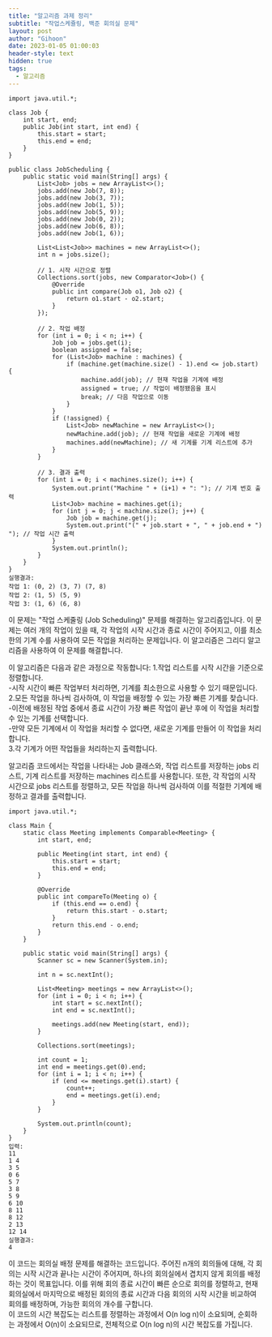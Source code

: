 ```yaml
---
title: "알고리즘 과제 정리"
subtitle: "작업스케쥴링, 백준 회의실 문제"
layout: post
author: "Gihoon"
date: 2023-01-05 01:00:03
header-style: text
hidden: true
tags:
  - 알고리즘
---
```

```
import java.util.*;

class Job {
    int start, end;
    public Job(int start, int end) {
        this.start = start;
        this.end = end;
    }
}

public class JobScheduling {
    public static void main(String[] args) {
        List<Job> jobs = new ArrayList<>();
        jobs.add(new Job(7, 8));
        jobs.add(new Job(3, 7));
        jobs.add(new Job(1, 5));
        jobs.add(new Job(5, 9));
        jobs.add(new Job(0, 2));
        jobs.add(new Job(6, 8));
        jobs.add(new Job(1, 6));

        List<List<Job>> machines = new ArrayList<>();
        int n = jobs.size();

        // 1. 시작 시간으로 정렬
        Collections.sort(jobs, new Comparator<Job>() {
            @Override
            public int compare(Job o1, Job o2) {
                return o1.start - o2.start;
            }
        });

        // 2. 작업 배정
        for (int i = 0; i < n; i++) {
            Job job = jobs.get(i);
            boolean assigned = false;
            for (List<Job> machine : machines) {
                if (machine.get(machine.size() - 1).end <= job.start) {
                    machine.add(job); // 현재 작업을 기계에 배정
                    assigned = true; // 작업이 배정됐음을 표시
                    break; // 다음 작업으로 이동
                }
            }
            if (!assigned) {
                List<Job> newMachine = new ArrayList<>();
                newMachine.add(job); // 현재 작업을 새로운 기계에 배정
                machines.add(newMachine); // 새 기계를 기계 리스트에 추가
            }
        }

        // 3. 결과 출력
        for (int i = 0; i < machines.size(); i++) {
            System.out.print("Machine " + (i+1) + ": "); // 기계 번호 출력
            List<Job> machine = machines.get(i);
            for (int j = 0; j < machine.size(); j++) {
                Job job = machine.get(j);
                System.out.print("(" + job.start + ", " + job.end + ") "); // 작업 시간 출력
            }
            System.out.println();
        }
    }
}
실행결과:
작업 1: (0, 2) (3, 7) (7, 8) 
작업 2: (1, 5) (5, 9) 
작업 3: (1, 6) (6, 8) 
```
  
이 문제는  "작업 스케줄링 (Job Scheduling)" 문제를 해결하는 알고리즘입니다. 이 문제는 여러 개의 작업이 있을 때, 각 작업의 시작 시간과 종료 시간이 주어지고, 이를 최소한의 기계 수를 사용하여 모든 작업을 처리하는 문제입니다. 이 알고리즘은 그리디 알고리즘을 사용하여 이 문제를 해결합니다.  
  
이 알고리즘은 다음과 같은 과정으로 작동합니다:
1.작업 리스트를 시작 시간을 기준으로 정렬합니다.  
-시작 시간이 빠른 작업부터 처리하면, 기계를 최소한으로 사용할 수 있기 때문입니다.  
2.모든 작업을 하나씩 검사하여, 이 작업을 배정할 수 있는 가장 빠른 기계를 찾습니다.  
-이전에 배정된 작업 중에서 종료 시간이 가장 빠른 작업이 끝난 후에 이 작업을 처리할 수 있는 기계를 선택합니다.  
-만약 모든 기계에서 이 작업을 처리할 수 없다면, 새로운 기계를 만들어 이 작업을 처리합니다.  
3.각 기계가 어떤 작업들을 처리하는지 출력합니다.  
  
알고리즘 코드에서는 작업을 나타내는 Job 클래스와, 작업 리스트를 저장하는 jobs 리스트, 기계 리스트를 저장하는 machines 리스트를 사용합니다. 또한, 각 작업의 시작 시간으로 jobs 리스트를 정렬하고, 모든 작업을 하나씩 검사하여 이를 적절한 기계에 배정하고 결과를 출력합니다.
  
```
import java.util.*;

class Main {
    static class Meeting implements Comparable<Meeting> {
        int start, end;

        public Meeting(int start, int end) {
            this.start = start;
            this.end = end;
        }

        @Override
        public int compareTo(Meeting o) {
            if (this.end == o.end) {
                return this.start - o.start;
            }
            return this.end - o.end;
        }
    }

    public static void main(String[] args) {
        Scanner sc = new Scanner(System.in);

        int n = sc.nextInt();

        List<Meeting> meetings = new ArrayList<>();
        for (int i = 0; i < n; i++) {
            int start = sc.nextInt();
            int end = sc.nextInt();

            meetings.add(new Meeting(start, end));
        }

        Collections.sort(meetings);

        int count = 1;
        int end = meetings.get(0).end;
        for (int i = 1; i < n; i++) {
            if (end <= meetings.get(i).start) {
                count++;
                end = meetings.get(i).end;
            }
        }

        System.out.println(count);
    }
}
입력:
11
1 4
3 5
0 6
5 7
3 8
5 9
6 10
8 11
8 12
2 13
12 14
실행결과:
4
```
  
이 코드는 회의실 배정 문제를 해결하는 코드입니다. 주어진 n개의 회의들에 대해, 각 회의는 시작 시간과 끝나는 시간이 주어지며, 하나의 회의실에서 겹치지 않게 회의를 배정하는 것이 목표입니다. 이를 위해 회의 종료 시간이 빠른 순으로 회의를 정렬하고, 현재 회의실에서 마지막으로 배정된 회의의 종료 시간과 다음 회의의 시작 시간을 비교하여 회의를 배정하며, 가능한 회의의 개수를 구합니다.  
이 코드의 시간 복잡도는 리스트를 정렬하는 과정에서 O(n log n)이 소요되며, 순회하는 과정에서 O(n)이 소요되므로, 전체적으로 O(n log n)의 시간 복잡도를 가집니다.